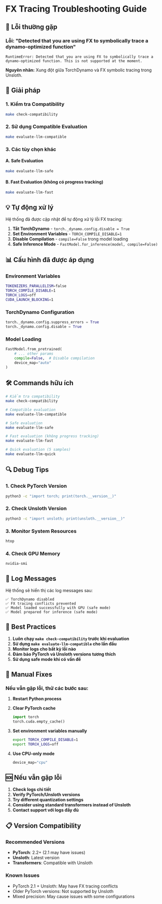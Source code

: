 # FX Tracing Troubleshooting Guide

## 🚨 Lỗi thường gặp

### Lỗi: "Detected that you are using FX to symbolically trace a dynamo-optimized function"

```
RuntimeError: Detected that you are using FX to symbolically trace a dynamo-optimized function. This is not supported at the moment.
```

**Nguyên nhân:** Xung đột giữa TorchDynamo và FX symbolic tracing trong Unsloth.

## 🔧 Giải pháp

### 1. Kiểm tra Compatibility
```bash
make check-compatibility
```

### 2. Sử dụng Compatible Evaluation
```bash
make evaluate-llm-compatible
```

### 3. Các tùy chọn khác

#### A. Safe Evaluation
```bash
make evaluate-llm-safe
```

#### B. Fast Evaluation (không có progress tracking)
```bash
make evaluate-llm-fast
```

## 💡 Tự động xử lý

Hệ thống đã được cập nhật để tự động xử lý lỗi FX tracing:

1. **Tắt TorchDynamo** - `torch._dynamo.config.disable = True`
2. **Set Environment Variables** - `TORCH_COMPILE_DISABLE=1`
3. **Disable Compilation** - `compile=False` trong model loading
4. **Safe Inference Mode** - `FastModel.for_inference(model, compile=False)`

## 📊 Cấu hình đã được áp dụng

### Environment Variables
```bash
TOKENIZERS_PARALLELISM=false
TORCH_COMPILE_DISABLE=1
TORCH_LOGS=off
CUDA_LAUNCH_BLOCKING=1
```

### TorchDynamo Configuration
```python
torch._dynamo.config.suppress_errors = True
torch._dynamo.config.disable = True
```

### Model Loading
```python
FastModel.from_pretrained(
    # ... other params
    compile=False,  # Disable compilation
    device_map="auto"
)
```

## 🛠️ Commands hữu ích

```bash
# Kiểm tra compatibility
make check-compatibility

# Compatible evaluation
make evaluate-llm-compatible

# Safe evaluation
make evaluate-llm-safe

# Fast evaluation (không progress tracking)
make evaluate-llm-fast

# Quick evaluation (5 samples)
make evaluate-llm-quick
```

## 🔍 Debug Tips

### 1. Check PyTorch Version
```bash
python3 -c "import torch; print(torch.__version__)"
```

### 2. Check Unsloth Version
```bash
python3 -c "import unsloth; print(unsloth.__version__)"
```

### 3. Monitor System Resources
```bash
htop
```

### 4. Check GPU Memory
```bash
nvidia-smi
```

## 📝 Log Messages

Hệ thống sẽ hiển thị các log messages sau:

```
✅ TorchDynamo disabled
✅ FX tracing conflicts prevented
✅ Model loaded successfully with GPU (safe mode)
✅ Model prepared for inference (safe mode)
```

## 🎯 Best Practices

1. **Luôn chạy `make check-compatibility` trước khi evaluation**
2. **Sử dụng `make evaluate-llm-compatible` cho lần đầu**
3. **Monitor logs cho bất kỳ lỗi nào**
4. **Đảm bảo PyTorch và Unsloth versions tương thích**
5. **Sử dụng safe mode khi có vấn đề**

## 🔧 Manual Fixes

### Nếu vẫn gặp lỗi, thử các bước sau:

1. **Restart Python process**
2. **Clear PyTorch cache**
   ```python
   import torch
   torch.cuda.empty_cache()
   ```

3. **Set environment variables manually**
   ```bash
   export TORCH_COMPILE_DISABLE=1
   export TORCH_LOGS=off
   ```

4. **Use CPU-only mode**
   ```python
   device_map="cpu"
   ```

## 🆘 Nếu vẫn gặp lỗi

1. **Check logs chi tiết**
2. **Verify PyTorch/Unsloth versions**
3. **Try different quantization settings**
4. **Consider using standard transformers instead of Unsloth**
5. **Contact support với logs đầy đủ**

## 📋 Version Compatibility

### Recommended Versions
- **PyTorch**: 2.2+ (2.1 may have issues)
- **Unsloth**: Latest version
- **Transformers**: Compatible with Unsloth

### Known Issues
- PyTorch 2.1 + Unsloth: May have FX tracing conflicts
- Older PyTorch versions: Not supported by Unsloth
- Mixed precision: May cause issues with some configurations
